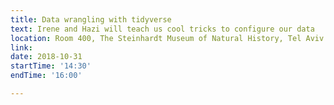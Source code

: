 ```yaml
---
title: Data wrangling with tidyverse
text: Irene and Hazi will teach us cool tricks to configure our data
location: Room 400, The Steinhardt Museum of Natural History, Tel Aviv
link: 
date: 2018-10-31
startTime: '14:30'
endTime: '16:00'

---
```

